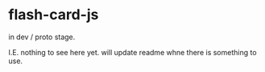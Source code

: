 # flash-card-js

in dev / proto stage.

I.E. nothing to see here yet. will update readme whne there is something to use.
